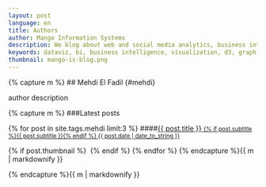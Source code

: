 ```yaml
---
layout: post
language: en
title: Authors
author: Mango Information Systems
description: We blog about web and social media analytics, business intelligence, and data visualization techniques.
keywords: dataviz, bi, business intelligence, visualization, d3, graph, olap, reporting, web analytics, social media analytics, api, competitive analytics, profiling, influence, trends, monitoring
thumbnail: mango-is-blog.png
---
```

<div class="section">
{% capture m %}
## Mehdi El Fadil {#mehdi}

author description

<div class="section">
{% capture m %}
###Latest posts

{% for post in site.tags.mehdi limit:3 %}
####<a href="{{ site.baseurl }}{{ post.url }}">{{ post.title }} <small>{% if post.subtitle %}{{ post.subtitle }}{% endif %} <span class="pull-right">{{ post.date | date_to_string }}</span></small></a>

{% if post.thumbnail %}
<img src="{{ site.baseurl }}/img/thumbnails/{{ post.thumbnail }}" alt=""/>
{% endif %}
{% endfor %}
{% endcapture %}{{ m | markdownify }}</div>
{% endcapture %}{{ m | markdownify }}</div>
